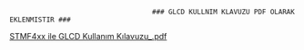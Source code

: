                                        ### GLCD KULLNIM KLAVUZU PDF OLARAK EKLENMISTIR ###
[STMF4xx ile GLCD Kullanım Kılavuzu_.pdf](https://github.com/BilalAkcam/STM32-Projeleri/files/11007641/STMF4xx.ile.GLCD.Kullanim.Kilavuzu_.pdf)

